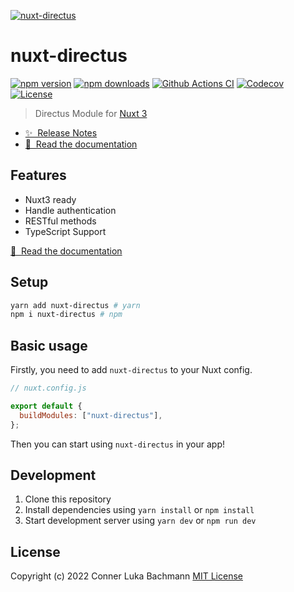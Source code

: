 [![nuxt-directus](https://nuxt-directus.netlify.app/preview-dark.png)](https://nuxt-directus.netlify.app/)

# nuxt-directus

[![npm version][npm-version-src]][npm-version-href]
[![npm downloads][npm-downloads-src]][npm-downloads-href]
[![Github Actions CI][github-actions-ci-src]][github-actions-ci-href]
[![Codecov][codecov-src]][codecov-href]
[![License][license-src]][license-href]

> Directus Module for [Nuxt 3](https://v3.nuxtjs.org)

- [✨ &nbsp;Release Notes](https://github.com/intevel/nuxt-directus/releases)
- [📖 &nbsp;Read the documentation](https://nuxt-directus.netlify.app/)

## Features

- Nuxt3 ready
- Handle authentication
- RESTful methods
- TypeScript Support

[📖 &nbsp;Read the documentation](https://nuxt-directus.netlify.app/)

## Setup

```sh
yarn add nuxt-directus # yarn
npm i nuxt-directus # npm
```

## Basic usage

Firstly, you need to add `nuxt-directus` to your Nuxt config.

```javascript
// nuxt.config.js

export default {
  buildModules: ["nuxt-directus"],
};
```

Then you can start using `nuxt-directus` in your app!

## Development

1. Clone this repository
2. Install dependencies using `yarn install` or `npm install`
3. Start development server using `yarn dev` or `npm run dev`

## License

Copyright (c) 2022 Conner Luka Bachmann
[MIT License](./LICENSE)

<!-- Badges -->

[npm-version-src]: https://img.shields.io/npm/v/nuxt-directus/latest.svg
[npm-version-href]: https://npmjs.com/package/nuxt-directus
[npm-downloads-src]: https://img.shields.io/npm/dt/nuxt-directus.svg
[npm-downloads-href]: https://npmjs.com/package/nuxt-directus
[github-actions-ci-src]: https://github.com/intevel/nuxt-directus/actions/workflows/ci.yml/badge.svg
[github-actions-ci-href]: https://github.com/intevel/nuxt-directus/actions?query=workflow%3Aci
[codecov-src]: https://img.shields.io/codecov/c/github/intevel/nuxt-directus.svg
[codecov-href]: https://codecov.io/gh/intevel/nuxt-directus
[license-src]: https://img.shields.io/npm/l/nuxt-directus.svg
[license-href]: https://npmjs.com/package/nuxt-directus
